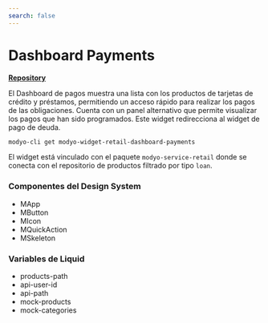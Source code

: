```yaml
---
search: false
---
```

# Dashboard Payments
**[Repository](https://github.com/modyo-dynamic/modyo-widget-retail-dashboard-payments)** 

El Dashboard de pagos muestra una lista con los productos de tarjetas de crédito y préstamos, permitiendo un acceso rápido para realizar los pagos de las obligaciones. Cuenta con un panel alternativo que permite visualizar los pagos que han sido programados. Este widget redirecciona al widget de pago de deuda.

```bash
modyo-cli get modyo-widget-retail-dashboard-payments
```

El widget está vinculado con el paquete `modyo-service-retail` donde se conecta con el repositorio de productos filtrado por tipo `loan`.

### Componentes del Design System
- MApp
- MButton
- MIcon
- MQuickAction
- MSkeleton

### Variables de Liquid
- products-path
- api-user-id
- api-path
- mock-products
- mock-categories
